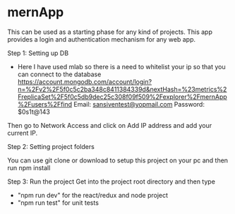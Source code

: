 # mernApp
This can be used as a starting phase for any kind of projects. This app provides a login and authentication mechanism for any web app.


Step 1: Setting up DB
- Here I have used mlab so there is a need to whitelist your ip so that you can connect to the database
https://account.mongodb.com/account/login?n=%2Fv2%2F5f0c5c2ba348c8411384339d&nextHash=%23metrics%2FreplicaSet%2F5f0c5db9dec25c308f09f509%2Fexplorer%2FmernApp%2Fusers%2Ffind
Email: sansiventest@yopmail.com
Password: $0s1t@143

Then go to Network Access and click on Add IP address  and add your current IP.

Step 2: Setting project folders

You can use git clone or download to setup this project on your pc and then run npm install

Step 3: Run the project
Get into the project root directory and then type 
- "npm run dev" for the react/redux and node project 
- "npm run test" for unit tests 